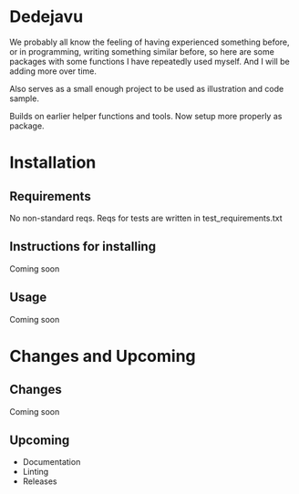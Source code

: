 # Dedejavu

We probably all know the feeling of having experienced something before, or in programming, writing something similar before, so here are some packages with some functions I have repeatedly used myself. And I will be adding more over time.

Also serves as a small enough project to be used as illustration and code sample.

Builds on earlier helper functions and tools. Now setup more properly as package.


# Installation
## Requirements

No non-standard reqs.
Reqs for tests are written in test_requirements.txt

## Instructions for installing

Coming soon

## Usage

Coming soon

# Changes and Upcoming
## Changes

Coming soon

## Upcoming
* Documentation
* Linting
* Releases


